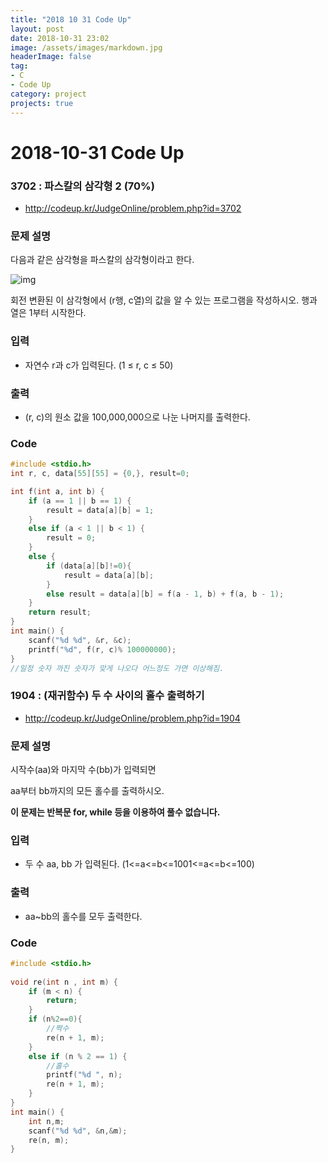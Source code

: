 ```yaml
---
title: "2018 10 31 Code Up"
layout: post
date: 2018-10-31 23:02
image: /assets/images/markdown.jpg
headerImage: false
tag:
- C
- Code Up
category: project
projects: true
---
```


# 2018-10-31 Code Up

### 3702 : 파스칼의 삼각형 2 (70%)

- http://codeup.kr/JudgeOnline/problem.php?id=3702

### 문제 설명 

 다음과 같은 삼각형을 파스칼의 삼각형이라고 한다.


![img](http://codeup.kr/JudgeOnline/upload/201312/image/pascal.jpg)

회전 변환된 이 삼각형에서 (r행, c열)의 값을 알 수 있는 프로그램을 작성하시오. 행과 열은 1부터 시작한다.

### 입력 

- 자연수 r과 c가 입력된다. (1 ≤ r, c ≤ 50)

### 출력

- (r, c)의 원소 값을 100,000,000으로 나눈 나머지를 출력한다.



### Code 

```c
#include <stdio.h>
int r, c, data[55][55] = {0,}, result=0;

int f(int a, int b) {
	if (a == 1 || b == 1) {
		result = data[a][b] = 1;
	}
	else if (a < 1 || b < 1) {
		result = 0;
	}
	else {
		if (data[a][b]!=0){
			result = data[a][b];
		}
		else result = data[a][b] = f(a - 1, b) + f(a, b - 1);
	}
	return result;
}
int main() {
	scanf("%d %d", &r, &c);
	printf("%d", f(r, c)% 100000000);
}
//일정 숫자 까진 숫자가 맞게 나오다 어느정도 가면 이상해짐.
```



### 1904 : (재귀함수) 두 수 사이의 홀수 출력하기

- http://codeup.kr/JudgeOnline/problem.php?id=1904

### 문제 설명 

시작수(aa)와 마지막 수(bb)가 입력되면



aa부터 bb까지의 모든 홀수를 출력하시오.

**이 문제는 반복문 for, while 등을 이용하여 풀수 없습니다.**

### 입력 

- 두 수 aa, bb 가 입력된다. (1<=a<=b<=1001<=a<=b<=100)

### 출력

- aa~bb의 홀수를 모두 출력한다.



### Code 

```c
#include <stdio.h>
 
void re(int n , int m) {
    if (m < n) {
        return;
    }
    if (n%2==0){
        //짝수
        re(n + 1, m);
    }
    else if (n % 2 == 1) {
        //홀수
        printf("%d ", n);
        re(n + 1, m);
    }
}
int main() {
    int n,m;
    scanf("%d %d", &n,&m);
    re(n, m);
}
```

